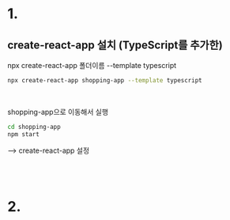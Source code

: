# 1. 

## create-react-app 설치 (TypeScript를 추가한)

npx create-react-app 폴더이름 --template typescript
```sh
npx create-react-app shopping-app --template typescript
```

<br>

shopping-app으로 이동해서 실행
```sh
cd shopping-app
npm start
```
--> create-react-app 설정

<br><br>

# 2. 
